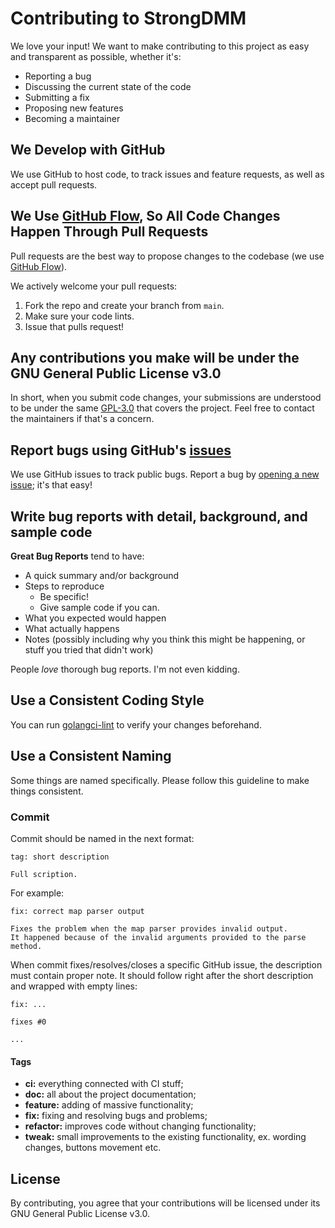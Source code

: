 # Contributing to StrongDMM

We love your input! We want to make contributing to this project as easy and transparent as possible, whether it's:

- Reporting a bug
- Discussing the current state of the code
- Submitting a fix
- Proposing new features
- Becoming a maintainer

## We Develop with GitHub

We use GitHub to host code, to track issues and feature requests, as well as accept pull requests.

## We Use [GitHub Flow](https://docs.github.com/en/get-started/quickstart/github-flow), So All Code Changes Happen Through Pull Requests

Pull requests are the best way to propose changes to the codebase
(we use [GitHub Flow](https://docs.github.com/en/get-started/quickstart/github-flow)).

We actively welcome your pull requests:

1. Fork the repo and create your branch from `main`.
2. Make sure your code lints.
3. Issue that pulls request!

## Any contributions you make will be under the GNU General Public License v3.0

In short, when you submit code changes, your submissions are understood
to be under the same [GPL-3.0](https://choosealicense.com/licenses/gpl-3.0/) that covers the project.
Feel free to contact the maintainers if that's a concern.

## Report bugs using GitHub's [issues](https://github.com/SpaiR/StrongDMM/issues)
We use GitHub issues to track public bugs. Report a bug by [opening a new issue](); it's that easy!

## Write bug reports with detail, background, and sample code
**Great Bug Reports** tend to have:

- A quick summary and/or background
- Steps to reproduce
    - Be specific!
    - Give sample code if you can.
- What you expected would happen
- What actually happens
- Notes (possibly including why you think this might be happening, or stuff you tried that didn't work)

People *love* thorough bug reports. I'm not even kidding.

## Use a Consistent Coding Style

You can run [golangci-lint](https://golangci-lint.run/) to verify your changes beforehand.

## Use a Consistent Naming

Some things are named specifically. Please follow this guideline to make things consistent.

### Commit

Commit should be named in the next format:

```
tag: short description

Full scription.
```

For example:

```
fix: correct map parser output 

Fixes the problem when the map parser provides invalid output.
It happened because of the invalid arguments provided to the parse method.
```

When commit fixes/resolves/closes a specific GitHub issue, the description must contain proper note.
It should follow right after the short description and wrapped with empty lines:

```
fix: ...

fixes #0

...
```

#### Tags

- **ci:** everything connected with CI stuff;
- **doc:** all about the project documentation;
- **feature:** adding of massive functionality;
- **fix:** fixing and resolving bugs and problems;
- **refactor:** improves code without changing functionality;
- **tweak:** small improvements to the existing functionality, ex. wording changes, buttons movement etc.

## License

By contributing, you agree that your contributions will be licensed under its GNU General Public License v3.0.
